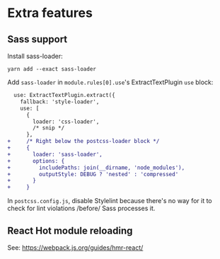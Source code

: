 Extra features
==============

Sass support
------------

Install sass-loader:

```
yarn add --exact sass-loader
```

Add `sass-loader` in `module.rules[0].use`'s ExtractTextPlugin `use` block:

```diff
  use: ExtractTextPlugin.extract({
    fallback: 'style-loader',
    use: [
      {
        loader: 'css-loader',
        /* snip */
      },
+     /* Right below the postcss-loader block */
+     {
+       loader: 'sass-loader',
+       options: {
+         includePaths: join(__dirname, 'node_modules'),
+         outputStyle: DEBUG ? 'nested' : 'compressed'
+       }
+     }
```

In `postcss.config.js`, disable Stylelint because there's no way for it to check for lint violations /before/ Sass processes it.

React Hot module reloading
--------------------------

See: https://webpack.js.org/guides/hmr-react/
